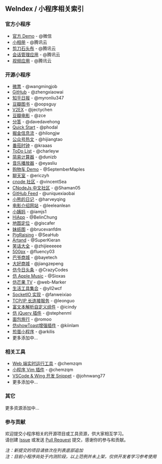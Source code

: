 ## WeIndex / 小程序相关索引

### 官方小程序

- [官方 Demo](https://mp.weixin.qq.com/debug/wxadoc/dev/demo.html) - @微信
- [小相册](https://github.com/CFETeam/weapp-demo-album) - @腾讯云
- [剪刀石头布](https://github.com/CFETeam/weapp-demo-websocket) - @腾讯云
- [会话管理应用](https://github.com/CFETeam/weapp-demo-session) - @腾讯云
- [视频应用](https://github.com/CFETeam/weapp-demo-video) - @腾讯云

### 开源小程序

- [微票](https://github.com/wangmingjob/weapp-weipiao) - @wangmingjob
- [GitHub](https://github.com/zhengxiaowai/weapp-github) - @zhengxiaowai
- [知乎日报](https://github.com/myronliu347/wechat-app-zhihudaily) - @myronliu347
- [豆瓣图书](https://github.com/oopsguy/WechatSmallApps) - @oopsguy
- [V2EX](https://github.com/jectychen/wechat-v2ex) - @jectychen
- [豆瓣电影](https://github.com/zce/weapp-demo) - @zce
- [分答](https://github.com/davedavehong/fenda-mock) - @davedavehong
- [Quick Start](https://github.com/phodal/weapp-quick) - @phodal
- [掘金信息流](https://github.com/hilongjw/weapp-gold) - @hilongjw
- [公众号热文](https://github.com/hijiangtao/weapp-newsapp) - @hijiangtao
- [番茄时钟](https://github.com/kraaas/timer) - @kraaas
- [ToDo List](https://github.com/charleyw/wechat-weapp-redux-todos) - @charleyw
- [简易计算器](https://github.com/dunizb/wxapp-sCalc) - @dunizb
- [音乐播放器](https://github.com/eyasliu/wechat-app-music) - @eyasliu
- [购物车 Demo](https://github.com/SeptemberMaples/wechat-weapp-demo) - @SeptemberMaples
- [聊天室](https://github.com/ericzyh/wechat-chat) - @ericzyh
- [cnode 社区](https://github.com/vincentSea/wechat-cnode) - @vincentSea
- [CNodeJs 中文社区](https://github.com/Shaman05/CNodeJs-WXAPP) - @Shaman05
- [GitHub Feed](https://github.com/uniquexiaobai/wechat-app-githubfeed) - @uniquexiaobai
- [小熊的日记](https://github.com/harveyqing/BearDiary) - @harveyqing
- [电影介绍网站](https://github.com/leeleanlean/weapp-movie) - @leeleanlean
- [小姨妈](https://github.com/iamjs1/wechat-app-xiaoyima) - @iamjs1
- [HiApp](https://github.com/BelinChung/wxapp-hiapp) - @BelinChung
- [地图定位](https://github.com/giscafer/wechat-weapp-mapdemo) - @giscafer
- [妹纸图](https://github.com/brucevanfdm/WeChatMeiZhi) - @brucevanfdm
- [PigRaising](https://github.com/SeaHub/PigRaising) - @SeaHub
- [Artand](https://github.com/SuperKieran/weapp-artand) - @SuperKieran
- [笑话大全](https://github.com/zhijieeeeee/wechat-app-joke) - @zhijieeeeee
- [500px](https://github.com/fluency03/weapp-500px) - @fluency03
- [巴爷商城](https://github.com/bayetech/wechat_mall_applet) - @bayetech
- [大好商城](https://github.com/jiangzepeng/wechat-buycar) - @jiangzepeng
- [仿今日头条](https://github.com/CrazyCodes/WeiXin-SmallApps-Information) - @CrazyCodes
- [仿 Apple Music](https://github.com/Sioxas/AppleMusic) - @Sioxas
- [仿芒果 TV](https://github.com/web-Marker/wechat-Development) - @web-Marker
- [生活工具集合](https://github.com/yll2wcf/wechat-weapp-lifeTools) - @yll2wcf
- [SocketIO 实现](https://github.com/fanweixiao/wxapp-socket-io) - @fanweixiao
- [TCP/IP 长连接服务](https://github.com/leonguo/fans-server) - @leonguo
- [富文本解析自定义组件](https://github.com/icindy/wxParse) - @icindy
- [仿 jQuery 插件](https://github.com/stephenml/wx-query) - @stephenml
- [面包旅行](https://github.com/romoo/weapp-demo-breadtrip) - @romoo
- [仿showToast增强插件](https://github.com/kiinlam/wetoast) - @kiinlam
- [煎蛋小程序](https://github.com/arkilis/weapp-jandan) - @arkilis
- 更多添加中...

### 相关工具

- [Web 端实时运行工具](https://github.com/chemzqm/wept) - @chemzqm
- [小程序 Vim 插件](https://github.com/chemzqm/wept) - @chemzqm
- [VSCode & Wing 开发 Snippet](https://github.com/johnwang77/JWSnippets-For-VSCode) - @johnwang77
- 更多添加中...

### 其它

更多资源添加中...

### 参与贡献

欢迎提交小程序相关的开源项目或工具资源，供大家相互学习。  
请创建 [Issue](https://github.com/weixin/WeIndex/issues) 或发送 [Pull Request](https://github.com/weixin/WeIndex/pulls) 提交，感谢你的参与和贡献。

*注：新提交的项目请依次在列表底部追加*  
*注：目前小程序尚处于内测阶段，以上范例并未上架，仅供开发者学习参考使用*

